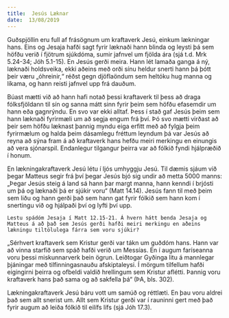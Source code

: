 ```yaml
---
title:  Jesús Læknar
date:  13/08/2019
---
```


Guðspjöllin eru full af frásögnum um kraftaverk Jesú, einkum lækningar hans. Eins og Jesaja hafði sagt fyrir læknaði hann blinda og leysti þá sem höfðu verið í fjötrum sjúkdóma, sumir jafnvel um fjölda ára (sjá t.d. Mrk 5.24-34; Jóh 5.1-15). En Jesús gerði meira. Hann lét lamaða ganga á ný, læknaði holdsveika, ekki aðeins með orði sínu heldur snerti hann þá þótt þeir væru „óhreinir,“ réðst gegn djöflaöndum sem heltóku hug manna og líkama, og hann reisti jafnvel upp frá dauðum.

Búast mætti við að hann hafi notað þessi kraftaverk til þess að draga fólksfjöldann til sín og sanna mátt sinn fyrir þeim sem höfðu efasemdir um hann eða gagnrýndu. En svo var ekki alltaf. Þess í stað gaf Jesús þeim sem hann læknaði fyrirmæli um að segja engum frá því. Þó svo mætti virðast að þeir sem höfðu læknast þannig myndu eiga erfitt með að fylgja þeim fyrirmælum og halda þeim dásamlegu fréttum leyndum þá var Jesús að reyna að sýna fram á að kraftaverk hans hefðu meiri merkingu en einungis að vera sjónarspil. Endanlegur tilgangur þeirra var að fólkið fyndi hjálpræðið í honum.

En lækningakraftaverk Jesú létu í ljós umhyggju Jesú. Til dæmis sjáum við þegar Matteus segir frá því þegar Jesús bjó sig undir að metta 5000 manns: „Þegar Jesús steig á land sá hann þar margt manna, hann kenndi í brjósti um þá og læknaði þá er sjúkir voru“ (Matt 14.14). Jesús fann til með þeim sem liðu og hann gerði það sem hann gat fyrir fólkið sem hann kom í snertingu við og hjálpaði því og lyfti því upp.

`Lestu spádóm Jesaja í Matt 12.15-21. Á hvern hátt benda Jesaja og Matteus á að það sem Jesús gerði hafði meiri merkingu en aðeins lækningu tiltölulega fárra sem voru sjúkir?`

„Sérhvert kraftaverk sem Kristur gerði var tákn um guðdóm hans. Hann var að vinna starfið sem spáð hafði verið um Messías. En í augum faríseanna voru þessi miskunnarverk bein ögrun. Leiðtogar Gyðinga litu á mannlegar þjáningar með tilfinningasnauðu afskiptaleysi. Í mörgum tilfellum hafði eigingirni þeirra og ofbeldi valdið hrellingum sem Kristur aflétti. Þannig voru kraftaverk hans það sama og að sakfella þá“ (ÞA, bls. 302).

Lækningakraftaverk Jesú báru vott um samúð og réttlæti. En þau voru aldrei það sem allt snerist um. Allt sem Kristur gerði var í rauninni gert með það fyrir augum að leiða fólkið til eilífs lífs (sjá Jóh 17.3).